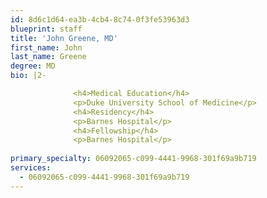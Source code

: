```yaml
---
id: 8d6c1d64-ea3b-4cb4-8c74-0f3fe53963d3
blueprint: staff
title: 'John Greene, MD'
first_name: John
last_name: Greene
degree: MD
bio: |2-

              <h4>Medical Education</h4>
              <p>Duke University School of Medicine</p>
              <h4>Residency</h4>
              <p>Barnes Hospital</p>
              <h4>Fellowship</h4>
              <p>Barnes Hospital</p>
          
primary_specialty: 06092065-c099-4441-9968-301f69a9b719
services:
  - 06092065-c099-4441-9968-301f69a9b719
---
```


